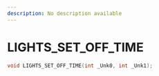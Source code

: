 ```yaml
---
description: No description available 
---
```


# LIGHTS_SET_OFF_TIME

```cpp
void LIGHTS_SET_OFF_TIME(int _Unk0, int _Unk1);
```
